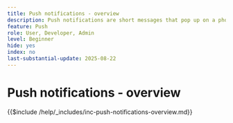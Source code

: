 ```yaml
---
title: Push notifications - overview
description: Push notifications are short messages that pop up on a phone, tablet, or computer — even when the user is not using the app that sent them. They're a way for apps to "tap you on the shoulder" and get your attention.
feature: Push
role: User, Developer, Admin
level: Beginner
hide: yes
index: no
last-substantial-update: 2025-08-22
---
```


# Push notifications - overview

{{$include /help/_includes/inc-push-notifications-overview.md}}
